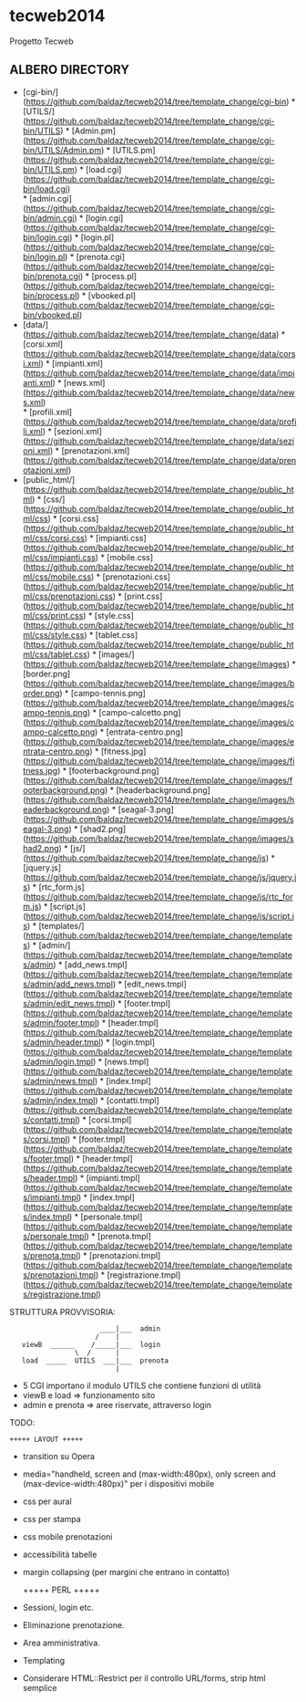 tecweb2014
==========

Progetto Tecweb

## ALBERO DIRECTORY

* [cgi-bin/] (https://github.com/baldaz/tecweb2014/tree/template_change/cgi-bin)
       * [UTILS/] (https://github.com/baldaz/tecweb2014/tree/template_change/cgi-bin/UTILS)
              * [Admin.pm] (https://github.com/baldaz/tecweb2014/tree/template_change/cgi-bin/UTILS/Admin.pm)
       * [UTILS.pm] (https://github.com/baldaz/tecweb2014/tree/template_change/cgi-bin/UTILS.pm)
       * [load.cgi] (https://github.com/baldaz/tecweb2014/tree/template_change/cgi-bin/load.cgi)	
       * [admin.cgi] (https://github.com/baldaz/tecweb2014/tree/template_change/cgi-bin/admin.cgi)
       * [login.cgi] (https://github.com/baldaz/tecweb2014/tree/template_change/cgi-bin/login.cgi)
       * [login.pl] (https://github.com/baldaz/tecweb2014/tree/template_change/cgi-bin/login.pl)
       * [prenota.cgi] (https://github.com/baldaz/tecweb2014/tree/template_change/cgi-bin/prenota.cgi)
       * [process.pl] (https://github.com/baldaz/tecweb2014/tree/template_change/cgi-bin/process.pl)
       * [vbooked.pl] (https://github.com/baldaz/tecweb2014/tree/template_change/cgi-bin/vbooked.pl)
* [data/] (https://github.com/baldaz/tecweb2014/tree/template_change/data)
       * [corsi.xml] (https://github.com/baldaz/tecweb2014/tree/template_change/data/corsi.xml) 
       * [impianti.xml] (https://github.com/baldaz/tecweb2014/tree/template_change/data/impianti.xml)
       * [news.xml] (https://github.com/baldaz/tecweb2014/tree/template_change/data/news.xml)	
       * [profili.xml] (https://github.com/baldaz/tecweb2014/tree/template_change/data/profili.xml)
       * [sezioni.xml] (https://github.com/baldaz/tecweb2014/tree/template_change/data/sezioni.xml)
       * [prenotazioni.xml] (https://github.com/baldaz/tecweb2014/tree/template_change/data/prenotazioni.xml)
* [public_html/] (https://github.com/baldaz/tecweb2014/tree/template_change/public_html)
       * [css/] (https://github.com/baldaz/tecweb2014/tree/template_change/public_html/css)
	      * [corsi.css] (https://github.com/baldaz/tecweb2014/tree/template_change/public_html/css/corsi.css)
	      * [impianti.css] (https://github.com/baldaz/tecweb2014/tree/template_change/public_html/css/impianti.css)
	      * [mobile.css] (https://github.com/baldaz/tecweb2014/tree/template_change/public_html/css/mobile.css)
	      * [prenotazioni.css] (https://github.com/baldaz/tecweb2014/tree/template_change/public_html/css/prenotazioni.css)
	      * [print.css] (https://github.com/baldaz/tecweb2014/tree/template_change/public_html/css/print.css)
	      * [style.css] (https://github.com/baldaz/tecweb2014/tree/template_change/public_html/css/style.css)
	      * [tablet.css] (https://github.com/baldaz/tecweb2014/tree/template_change/public_html/css/tablet.css)
       * [images/] (https://github.com/baldaz/tecweb2014/tree/template_change/images) 
              * [border.png] (https://github.com/baldaz/tecweb2014/tree/template_change/images/border.png)
	      * [campo-tennis.png] (https://github.com/baldaz/tecweb2014/tree/template_change/images/campo-tennis.png)
	      * [campo-calcetto.png] (https://github.com/baldaz/tecweb2014/tree/template_change/images/campo-calcetto.png)
	      * [entrata-centro.png] (https://github.com/baldaz/tecweb2014/tree/template_change/images/entrata-centro.png)
	      * [fitness.jpg] (https://github.com/baldaz/tecweb2014/tree/template_change/images/fitness.jpg)
	      * [footerbackground.png] (https://github.com/baldaz/tecweb2014/tree/template_change/images/footerbackground.png)
	      * [headerbackground.png] (https://github.com/baldaz/tecweb2014/tree/template_change/images/headerbackground.png)
	      * [seagal-3.png] (https://github.com/baldaz/tecweb2014/tree/template_change/images/seagal-3.png)
	      * [shad2.png] (https://github.com/baldaz/tecweb2014/tree/template_change/images/shad2.png)
       * [js/] (https://github.com/baldaz/tecweb2014/tree/template_change/js)
	      * [jquery.js] (https://github.com/baldaz/tecweb2014/tree/template_change/js/jquery.js)
	      * [rtc_form.js] (https://github.com/baldaz/tecweb2014/tree/template_change/js/rtc_form.js)
	      * [script.js] (https://github.com/baldaz/tecweb2014/tree/template_change/js/script.js)
       * [templates/] (https://github.com/baldaz/tecweb2014/tree/template_change/templates)
	      * [admin/] (https://github.com/baldaz/tecweb2014/tree/template_change/templates/admin)
	             * [add_news.tmpl] (https://github.com/baldaz/tecweb2014/tree/template_change/templates/admin/add_news.tmpl)
	             * [edit_news.tmpl] (https://github.com/baldaz/tecweb2014/tree/template_change/templates/admin/edit_news.tmpl)
	    	     * [footer.tmpl] (https://github.com/baldaz/tecweb2014/tree/template_change/templates/admin/footer.tmpl)
	    	     * [header.tmpl] (https://github.com/baldaz/tecweb2014/tree/template_change/templates/admin/header.tmpl)
	    	     * [login.tmpl] (https://github.com/baldaz/tecweb2014/tree/template_change/templates/admin/login.tmpl)
	    	     * [news.tmpl] (https://github.com/baldaz/tecweb2014/tree/template_change/templates/admin/news.tmpl)
	    	     * [index.tmpl] (https://github.com/baldaz/tecweb2014/tree/template_change/templates/admin/index.tmpl)
	      * [contatti.tmpl] (https://github.com/baldaz/tecweb2014/tree/template_change/templates/contatti.tmpl)
	      * [corsi.tmpl] (https://github.com/baldaz/tecweb2014/tree/template_change/templates/corsi.tmpl)
	      * [footer.tmpl] (https://github.com/baldaz/tecweb2014/tree/template_change/templates/footer.tmpl)
	      * [header.tmpl] (https://github.com/baldaz/tecweb2014/tree/template_change/templates/header.tmpl)
	      * [impianti.tmpl] (https://github.com/baldaz/tecweb2014/tree/template_change/templates/impianti.tmpl)
	      * [index.tmpl] (https://github.com/baldaz/tecweb2014/tree/template_change/templates/index.tmpl)
	      * [personale.tmpl] (https://github.com/baldaz/tecweb2014/tree/template_change/templates/personale.tmpl)
	      * [prenota.tmpl] (https://github.com/baldaz/tecweb2014/tree/template_change/templates/prenota.tmpl)
	      * [prenotazioni.tmpl] (https://github.com/baldaz/tecweb2014/tree/template_change/templates/prenotazioni.tmpl)
	      * [registrazione.tmpl] (https://github.com/baldaz/tecweb2014/tree/template_change/templates/registrazione.tmpl)


STRUTTURA PROVVISORIA:
    
                          ____|___  admin
                         /    |
       viewB  ______    /_____|___  login 
                    \  /      |
       load  _____  UTILS  ___|___  prenota
                              |
           
- 5 CGI importano il modulo UTILS che contiene funzioni di utilità
- viewB e load => funzionamento sito
- admin e prenota => aree riservate, attraverso login

TODO:

	+++++ LAYOUT +++++

- transition su Opera
- media="handheld, screen and (max-width:480px), only screen and (max-device-width:480px)" per i dispositivi mobile
- css per aural
- css per stampa
- css mobile prenotazioni
- accessibilità tabelle
- margin collapsing (per margini che entrano in contatto)

  	+++++ PERL +++++

- Sessioni, login etc.
- Eliminazione prenotazione.
- Area amministrativa.
- Templating
- Considerare HTML::Restrict per il controllo URL/forms, strip html semplice